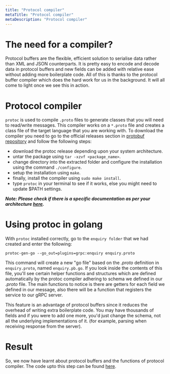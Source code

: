 ```yaml
---
title: "Protocol compiler"
metaTitle: "Protocol compiler"
metaDescription: "Protocol compiler"
---
```


# The need for a compiler?

Protocol buffers are the flexible, efficient solution to serialise data rather than XML and JSON counterparts. It is pretty easy to encode and decode data in protocol buffers and new fields can be added with relative ease without adding more boilerplate code. All of this is thanks to the protocol buffer compiler which does the hard work for us in the background. It will all come to light once we see this in action.

# Protocol compiler
`protoc` is used to compile `.proto` files to generate classes that you will need to read/write messages. This compiler works on a `*.proto` file and creates a class file of the target language that you are working with. To download the compiler you need to go to the official releases section in [protobuf repository](https://github.com/protocolbuffers/protobuf/releases/) and follow the following steps:
- download the protoc release depending upon your system architecture.
- untar the package using `tar -xzvf <package_name>`.
- change directory into the extracted folder and configure the installation using the command `./configure`.
- setup the installation using `make`.
- finally, install the compiler using `sudo make install`.
- type `protoc` in your terminal to see if it works, else you might need to update $PATH settings.

***Note: Please check if there is a specific documentation as per your architecture [here](https://github.com/protocolbuffers/protobuf#protocol-compiler-installation).***

# Using protoc in golang
With `protoc` installed correctly, go to the `enquiry folder` that we had created and enter the following:
```shell
protoc-gen-go --go_out=plugins=grpc:enquiry enquiry.proto
```
This command will create a new "go file" based on the *.proto* definition in `enquiry.proto`, named `enquiry.pb.go`. If you look inside the contents of this file, you'll see certain helper functions and structures which are defined automatically by the protoc compiler adhering to schema we defined in our *.proto* file. The main functions to notice is there are getters for each field we defined in our message, also there will be a function that registers the service to our gRPC server. 

This feature is an advantage of protocol buffers since it reduces the overhead of writing extra boilerplate code. You may have thousands of fields and if you were to add one more, you'd just change the schema, not all the underlying implementations of it. (for example, parsing when receiving response from the server).

# Result

So, we now have learnt about protocol buffers and the functions of protocol compiler. The code upto this step can be found [here](https://github.com/aquibbaig/train-status-grpc/tree/5d838a465205dedce16b79f6f06e8bea7f4e03d3).
